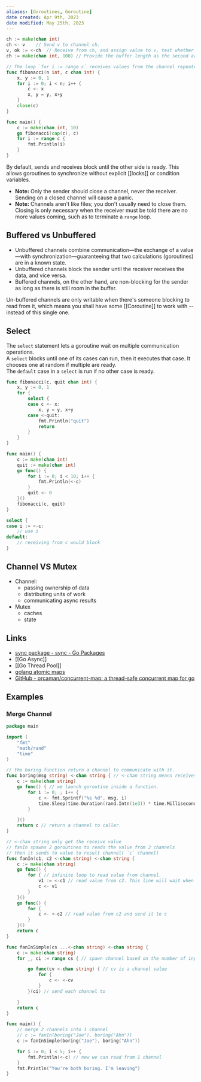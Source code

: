 ```yaml
---
aliases: [Goroutines, Goroutine]
date created: Apr 9th, 2023
date modified: May 25th, 2023
---
```


```go
ch := make(chan int)
ch <- v    // Send v to channel ch.
v, ok := <-ch  // Receive from ch, and assign value to v, test whether a channel has been closed
ch := make(chan int, 100) // Provide the buffer length as the second argument to `make` to initialize a buffered channel:

// The loop `for i := range c` receives values from the channel repeatedly until it is closed.
func fibonacci(n int, c chan int) {
	x, y := 0, 1
	for i := 0; i < n; i++ {
		c <- x
		x, y = y, x+y
	}
	close(c)
}

func main() {
	c := make(chan int, 10)
	go fibonacci(cap(c), c)
	for i := range c {
		fmt.Println(i)
	}
}
```

By default, sends and receives block until the other side is ready. This allows goroutines to synchronize without explicit [[locks]] or condition variables.
- **Note:** Only the sender should close a channel, never the receiver. Sending on a closed channel will cause a panic.
- **Note:** Channels aren't like files; you don't usually need to close them. Closing is only necessary when the receiver must be told there are no more values coming, such as to terminate a `range` loop.

## Buffered vs Unbuffered
- Unbuffered channels combine communication—the exchange of a value—with synchronization—guaranteeing that two calculations (goroutines) are in a known state.
- Unbuffered channels block the sender until the receiver receives the data, and vice versa.
- Buffered channels, on the other hand, are non-blocking for the sender as long as there is still room in the buffer.

Un-buffered channels are only writable when there's someone blocking to read from it, which means you shall have some [[Coroutine]] to work with -- instead of this single one.

## Select
The `select` statement lets a goroutine wait on multiple communication operations.  
A `select` blocks until one of its cases can run, then it executes that case. It chooses one at random if multiple are ready.  
The `default` case in a `select` is run if no other case is ready.

```go
func fibonacci(c, quit chan int) {
	x, y := 0, 1
	for {
		select {
		case c <- x:
			x, y = y, x+y
		case <-quit:
			fmt.Println("quit")
			return
		}
	}
}

func main() {
	c := make(chan int)
	quit := make(chan int)
	go func() {
		for i := 0; i < 10; i++ {
			fmt.Println(<-c)
		}
		quit <- 0
	}()
	fibonacci(c, quit)
}

select {
case i := <-c:
    // use i
default:
    // receiving from c would block
}
```

## Channel VS Mutex
- Channel: 
	- passing ownership of data
	- distributing units of work
	- communicating async results
 - Mutex
	- caches
	- state
 

## Links
- [sync package - sync - Go Packages](http://golang.org/pkg/sync/#WaitGroup)
- [[Go Async]]
- [[Go Thread Pool]]
- [golang atomic maps](https://go.dev/doc/faq#atomic_maps)
- [GitHub - orcaman/concurrent-map: a thread-safe concurrent map for go](https://github.com/orcaman/concurrent-map)

## Examples

### Merge Channel
```go
package main

import (
	"fmt"
	"math/rand"
	"time"
)

// the boring function return a channel to communicate with it.
func boring(msg string) <-chan string { // <-chan string means receives-only channel of string.
	c := make(chan string)
	go func() { // we launch goroutine inside a function.
		for i := 0; ; i++ {
			c <- fmt.Sprintf("%s %d", msg, i)
			time.Sleep(time.Duration(rand.Intn(1e3)) * time.Millisecond)
		}

	}()
	return c // return a channel to caller.
}

// <-chan string only get the receive value
// fanIn spawns 2 goroutines to reads the value from 2 channels
// then it sends to value to result channel( `c` channel)
func fanIn(c1, c2 <-chan string) <-chan string {
	c := make(chan string)
	go func() {
		for { // infinite loop to read value from channel.
			v1 := <-c1 // read value from c2. This line will wait when receiving value.
			c <- v1
		}
	}()
	go func() {
		for {
			c <- <-c2 // read value from c2 and send it to c
		}
	}()
	return c
}

func fanInSimple(cs ...<-chan string) <-chan string {
	c := make(chan string)
	for _, ci := range cs { // spawn channel based on the number of input channel

		go func(cv <-chan string) { // cv is a channel value
			for {
				c <- <-cv
			}
		}(ci) // send each channel to

	}
	return c
}

func main() {
	// merge 2 channels into 1 channel
	// c := fanIn(boring("Joe"), boring("Ahn"))
	c := fanInSimple(boring("Joe"), boring("Ahn"))

	for i := 0; i < 5; i++ {
		fmt.Println(<-c) // now we can read from 1 channel
	}
	fmt.Println("You're both boring. I'm leaving")
}
```